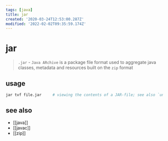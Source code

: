 ```yaml
---
tags: [java]
title: jar
created: '2020-03-24T12:53:00.287Z'
modified: '2022-02-02T09:35:59.174Z'
---
```


# jar

> `.jar` - `Java ARchive` is a package file format used to aggregate java classes, metadata and resources
> built on the `zip` format

## usage

```sh
jar tvf file.jar     # viewing the contents of a JAR-file; see also `unzip -l jar`
```

## see also

- [[java]]
- [[javac]]
- [[zip]]

